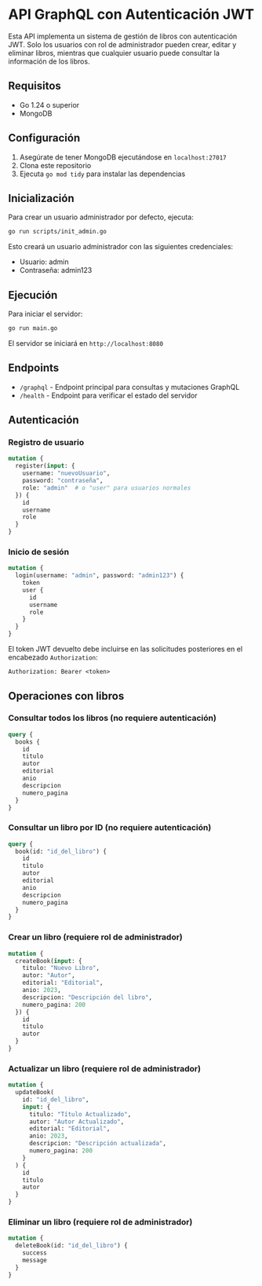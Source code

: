 # API GraphQL con Autenticación JWT

Esta API implementa un sistema de gestión de libros con autenticación JWT. Solo los usuarios con rol de administrador pueden crear, editar y eliminar libros, mientras que cualquier usuario puede consultar la información de los libros.

## Requisitos

- Go 1.24 o superior
- MongoDB

## Configuración

1. Asegúrate de tener MongoDB ejecutándose en `localhost:27017`
2. Clona este repositorio
3. Ejecuta `go mod tidy` para instalar las dependencias

## Inicialización

Para crear un usuario administrador por defecto, ejecuta:

```bash
go run scripts/init_admin.go
```

Esto creará un usuario administrador con las siguientes credenciales:
- Usuario: admin
- Contraseña: admin123

## Ejecución

Para iniciar el servidor:

```bash
go run main.go
```

El servidor se iniciará en `http://localhost:8080`

## Endpoints

- `/graphql` - Endpoint principal para consultas y mutaciones GraphQL
- `/health` - Endpoint para verificar el estado del servidor

## Autenticación

### Registro de usuario

```graphql
mutation {
  register(input: {
    username: "nuevoUsuario",
    password: "contraseña",
    role: "admin"  # o "user" para usuarios normales
  }) {
    id
    username
    role
  }
}
```

### Inicio de sesión

```graphql
mutation {
  login(username: "admin", password: "admin123") {
    token
    user {
      id
      username
      role
    }
  }
}
```

El token JWT devuelto debe incluirse en las solicitudes posteriores en el encabezado `Authorization`:

```
Authorization: Bearer <token>
```

## Operaciones con libros

### Consultar todos los libros (no requiere autenticación)

```graphql
query {
  books {
    id
    titulo
    autor
    editorial
    anio
    descripcion
    numero_pagina
  }
}
```

### Consultar un libro por ID (no requiere autenticación)

```graphql
query {
  book(id: "id_del_libro") {
    id
    titulo
    autor
    editorial
    anio
    descripcion
    numero_pagina
  }
}
```

### Crear un libro (requiere rol de administrador)

```graphql
mutation {
  createBook(input: {
    titulo: "Nuevo Libro",
    autor: "Autor",
    editorial: "Editorial",
    anio: 2023,
    descripcion: "Descripción del libro",
    numero_pagina: 200
  }) {
    id
    titulo
    autor
  }
}
```

### Actualizar un libro (requiere rol de administrador)

```graphql
mutation {
  updateBook(
    id: "id_del_libro",
    input: {
      titulo: "Título Actualizado",
      autor: "Autor Actualizado",
      editorial: "Editorial",
      anio: 2023,
      descripcion: "Descripción actualizada",
      numero_pagina: 200
    }
  ) {
    id
    titulo
    autor
  }
}
```

### Eliminar un libro (requiere rol de administrador)

```graphql
mutation {
  deleteBook(id: "id_del_libro") {
    success
    message
  }
}
```
